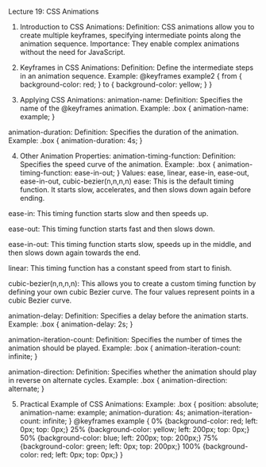 Lecture 19: CSS Animations
1. Introduction to CSS Animations:
Definition: CSS animations allow you to create multiple keyframes, specifying intermediate points along the animation sequence.
Importance: They enable complex animations without the need for JavaScript.

2. Keyframes in CSS Animations:
Definition: Define the intermediate steps in an animation sequence.
Example:
@keyframes example2 {
  from {
    background-color: red;
  }
  to {
    background-color: yellow;
  }
}

3. Applying CSS Animations:
animation-name:
Definition: Specifies the name of the @keyframes animation.
Example:
.box {
  animation-name: example;
}

animation-duration:
Definition: Specifies the duration of the animation.
Example:
.box {
  animation-duration: 4s;
}

4. Other Animation Properties:
animation-timing-function:
Definition: Specifies the speed curve of the animation.
Example:
.box {
  animation-timing-function: ease-in-out;
}
Values: ease, linear, ease-in, ease-out, ease-in-out, cubic-bezier(n,n,n,n)
ease: This is the default timing function. It starts slow, accelerates, and then slows down again before ending.

ease-in: This timing function starts slow and then speeds up.

ease-out: This timing function starts fast and then slows down.

ease-in-out: This timing function starts slow, speeds up in the middle, and then slows down again towards the end.

linear: This timing function has a constant speed from start to finish.

cubic-bezier(n,n,n,n): This allows you to create a custom timing function by defining your own cubic Bezier curve. The four values represent points in a cubic Bezier curve.

animation-delay:
Definition: Specifies a delay before the animation starts.
Example:
.box {
  animation-delay: 2s;
}

animation-iteration-count:
Definition: Specifies the number of times the animation should be played.
Example:
.box {
  animation-iteration-count: infinite;
}

animation-direction:
Definition: Specifies whether the animation should play in reverse on alternate cycles.
Example:
.box {
  animation-direction: alternate;
}


5. Practical Example of CSS Animations:
Example:
.box {
  position: absolute;
  animation-name: example;
  animation-duration: 4s;
  animation-iteration-count: infinite;
}
@keyframes example {
  0%   {background-color: red; left: 0px; top: 0px;}
  25%  {background-color: yellow; left: 200px; top: 0px;}
  50%  {background-color: blue; left: 200px; top: 200px;}
  75%  {background-color: green; left: 0px; top: 200px;}
  100% {background-color: red; left: 0px; top: 0px;}
}
